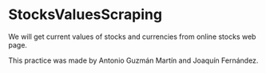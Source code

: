 # StocksValuesScraping
We will get current values of stocks and currencies from online stocks web page.

This practice was made by Antonio Guzmán Martín and Joaquín Fernández.
